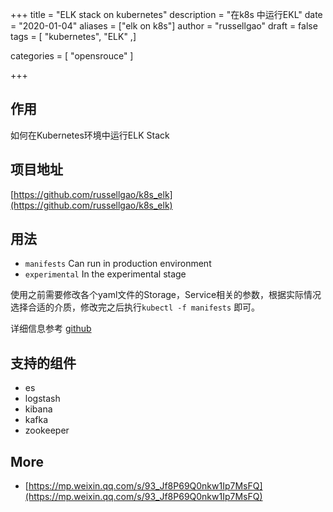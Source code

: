 +++
title = "ELK stack on kubernetes"
description = "在k8s 中运行EKL"
date = "2020-01-04"
aliases = ["elk on k8s"]
author = "russellgao"
draft = false
tags = [
    "kubernetes",
    "ELK"
,]

categories = [
    "opensrouce"
]

+++

## 作用
如何在Kubernetes环境中运行ELK Stack

## 项目地址
[https://github.com/russellgao/k8s_elk](https://github.com/russellgao/k8s_elk)

## 用法

- `manifests` Can run in production environment
- `experimental` In the experimental stage

使用之前需要修改各个yaml文件的Storage，Service相关的参数，根据实际情况选择合适的介质，修改完之后执行`kubectl -f manifests` 即可。

详细信息参考 [github](https://github.com/russellgao/k8s_elk) 

## 支持的组件
- es
- logstash
- kibana
- kafka
- zookeeper

## More
- [https://mp.weixin.qq.com/s/93_Jf8P69Q0nkw1Ip7MsFQ](https://mp.weixin.qq.com/s/93_Jf8P69Q0nkw1Ip7MsFQ)
